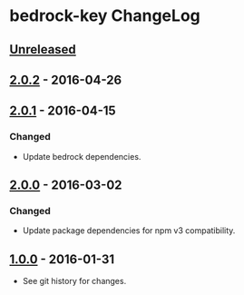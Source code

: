 # bedrock-key ChangeLog

## [Unreleased]

## [2.0.2] - 2016-04-26

## [2.0.1] - 2016-04-15

### Changed
- Update bedrock dependencies.

## [2.0.0] - 2016-03-02

### Changed
- Update package dependencies for npm v3 compatibility.

## [1.0.0] - 2016-01-31

- See git history for changes.

[Unreleased]: https://github.com/digitalbazaar/bedrock-key/compare/2.0.2...HEAD
[2.0.2]: https://github.com/digitalbazaar/bedrock-key/compare/2.0.1...2.0.2
[2.0.1]: https://github.com/digitalbazaar/bedrock-key/compare/2.0.0...2.0.1
[2.0.0]: https://github.com/digitalbazaar/bedrock-key/compare/1.0.0...2.0.0
[1.0.0]: https://github.com/digitalbazaar/bedrock-key/compare/0.0.0...1.0.0
